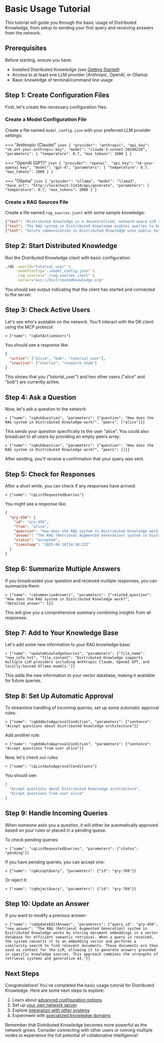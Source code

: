 # Basic Usage Tutorial

This tutorial will guide you through the basic usage of Distributed Knowledge, from setup to sending your first query and receiving answers from the network.

## Prerequisites

Before starting, ensure you have:

- Installed Distributed Knowledge (see [Getting Started](../home/getting_started.md))
- Access to at least one LLM provider (Anthropic, OpenAI, or Ollama)
- Basic knowledge of terminal/command line usage

## Step 1: Create Configuration Files

First, let's create the necessary configuration files.

### Create a Model Configuration File

Create a file named `model_config.json` with your preferred LLM provider settings:

=== "Anthropic (Claude)"
    ```json
    {
      "provider": "anthropic",
      "api_key": "sk-ant-your-anthropic-key",
      "model": "claude-3-sonnet-20240229",
      "parameters": {
        "temperature": 0.7,
        "max_tokens": 1000
      }
    }
    ```

=== "OpenAI (GPT)"
    ```json
    {
      "provider": "openai",
      "api_key": "sk-your-openai-key",
      "model": "gpt-4",
      "parameters": {
        "temperature": 0.7,
        "max_tokens": 2000
      }
    }
    ```

=== "Ollama"
    ```json
    {
      "provider": "ollama",
      "model": "llama3",
      "base_url": "http://localhost:11434/api/generate",
      "parameters": {
        "temperature": 0.7,
        "max_tokens": 2000
      }
    }
    ```

### Create a RAG Sources File

Create a file named `rag_sources.jsonl` with some sample knowledge:

```json
{"text": "Distributed Knowledge is a decentralized, network-aware LLM system that enables collaborative intelligence across a network of nodes.", "file": "overview.txt"}
{"text": "The RAG system in Distributed Knowledge enables queries to be answered based on information stored in the vector database.", "file": "rag_system.txt"}
{"text": "Secure communication in Distributed Knowledge uses public key cryptography to verify the identity of network participants.", "file": "security.txt"}
```

## Step 2: Start Distributed Knowledge

Run the Distributed Knowledge client with basic configuration:

```bash
./dk -userId="tutorial_user" \
     -modelConfig="./model_config.json" \
     -rag_sources="./rag_sources.jsonl" \
     -server="wss://distributedknowledge.org"
```

You should see output indicating that the client has started and connected to the server.

## Step 3: Check Active Users

Let's see who's available on the network. You'll interact with the DK client using the MCP protocol:

```
> {"name": "cqGetActiveUsers"}
```

You should see a response like:

```json
{
  "active": ["alice", "bob", "tutorial_user"],
  "inactive": ["charlie", "research_team"]
}
```

This shows that you ("tutorial_user") and two other users ("alice" and "bob") are currently active.

## Step 4: Ask a Question

Now, let's ask a question to the network:

```
> {"name": "cqAskQuestion", "parameters": {"question": "How does the RAG system in Distributed Knowledge work?", "peers": ["alice"]}}
```

This sends your question specifically to the user "alice". You could also broadcast to all users by providing an empty peers array:

```
> {"name": "cqAskQuestion", "parameters": {"question": "How does the RAG system in Distributed Knowledge work?", "peers": []}}
```

After sending, you'll receive a confirmation that your query was sent.

## Step 5: Check for Responses

After a short while, you can check if any responses have arrived:

```
> {"name": "cqListRequestedQueries"}
```

You might see a response like:

```json
{
  "qry-456": {
    "id": "qry-456",
    "from": "alice",
    "question": "How does the RAG system in Distributed Knowledge work?",
    "answer": "The RAG (Retrieval Augmented Generation) system in Distributed Knowledge works by storing document embeddings in a vector database. When a query is received, it converts the query to an embedding and finds semantically similar documents. These documents are then used as context for the LLM to generate a comprehensive response. This allows the system to provide answers based on specific knowledge sources rather than just the LLM's training data.",
    "status": "accepted",
    "timestamp": "2025-04-16T14:30:22Z"
  }
}
```

## Step 6: Summarize Multiple Answers

If you broadcasted your question and received multiple responses, you can summarize them:

```
> {"name": "cqSummarizeAnswers", "parameters": {"related_question": "How does the RAG system in Distributed Knowledge work?", "detailed_answer": 1}}
```

This will give you a comprehensive summary combining insights from all responses.

## Step 7: Add to Your Knowledge Base

Let's add some new information to your RAG knowledge base:

```
> {"name": "updateKnowledgeSources", "parameters": {"file_name": "new_info.txt", "file_content": "Distributed Knowledge supports multiple LLM providers including Anthropic Claude, OpenAI GPT, and locally-hosted Ollama models."}}
```

This adds the new information to your vector database, making it available for future queries.

## Step 8: Set Up Automatic Approval

To streamline handling of incoming queries, set up some automatic approval rules:

```
> {"name": "cqAddAutoApprovalCondition", "parameters": {"sentence": "Accept questions about Distributed Knowledge architecture"}}
```

Add another rule:

```
> {"name": "cqAddAutoApprovalCondition", "parameters": {"sentence": "Accept questions from user alice"}}
```

Now, let's check our rules:

```
> {"name": "cqListAutoApprovalConditions"}
```

You should see:

```json
[
  "Accept questions about Distributed Knowledge architecture",
  "Accept questions from user alice"
]
```

## Step 9: Handle Incoming Queries

When someone asks you a question, it will either be automatically approved based on your rules or placed in a pending queue.

To check pending queries:

```
> {"name": "cqListRequestedQueries", "parameters": {"status": "pending"}}
```

If you have pending queries, you can accept one:

```
> {"name": "cqAcceptQuery", "parameters": {"id": "qry-789"}}
```

Or reject it:

```
> {"name": "cqRejectQuery", "parameters": {"id": "qry-789"}}
```

## Step 10: Update an Answer

If you want to modify a previous answer:

```
> {"name": "cqUpdateEditAnswer", "parameters": {"query_id": "qry-456", "new_answer": "The RAG (Retrieval Augmented Generation) system in Distributed Knowledge works by storing document embeddings in a vector database for efficient semantic retrieval. When a query is received, the system converts it to an embedding vector and performs a similarity search to find relevant documents. These documents are then used as context for the LLM, allowing it to generate answers grounded in specific knowledge sources. This approach combines the strengths of retrieval systems and generative AI."}}
```

## Next Steps

Congratulations! You've completed the basic usage tutorial for Distributed Knowledge. Here are some next steps to explore:

1. Learn about [advanced configuration options](../configuration/advanced.md)
2. Set up [your own network server](running_server.md)
3. Explore [integration with other systems](integration.md)
4. Experiment with [specialized knowledge domains](domain_expert.md)

Remember that Distributed Knowledge becomes more powerful as the network grows. Consider connecting with other users or running multiple nodes to experience the full potential of collaborative intelligence!
